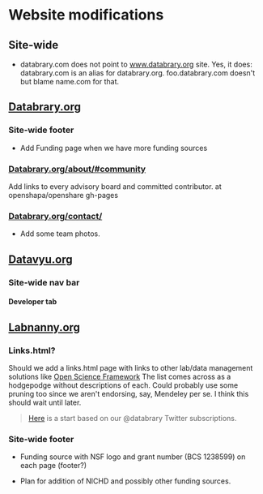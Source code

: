 # Website modifications

## Site-wide

- databrary.com does not point to www.databrary.org site.
  Yes, it does:
    databrary.com is an alias for databrary.org.
  foo.databrary.com doesn't but blame name.com for that.

## [Databrary.org](http://databrary.org)

### Site-wide footer

- Add Funding page when we have more funding sources

### [Databrary.org/about/#community](http://staging.databrary.org/about/#community)

Add links to every advisory board and committed contributor. at openshapa/openshare gh-pages 

### [Databrary.org/contact/](http://staging.databrary.org/contact/)

- Add some team photos.

## [Datavyu.org](http://datavyu.org)

### Site-wide nav bar

#### Developer tab
	 	
## [Labnanny.org](http://labnanny.org)

### Links.html?

Should we add a links.html page with links to other lab/data management solutions like [Open Science Framework](http://openscienceframework.org/)
The list comes across as a hodgepodge without descriptions of each. Could probably use some pruning too since we aren't endorsing, say, Mendeley per se. I think this should wait until later.
> [Here](https://github.com/databrary/www/edit/master/links.html) is a start based on our @databrary Twitter subscriptions.

### Site-wide footer

- Funding source with NSF logo and grant number (BCS 1238599) on each page (footer?)

- Plan for addition of NICHD and possibly other funding sources.
